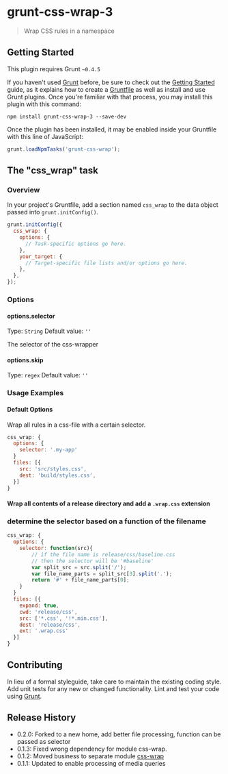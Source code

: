 # grunt-css-wrap-3

> Wrap CSS rules in a namespace

## Getting Started
This plugin requires Grunt `~0.4.5`

If you haven't used [Grunt](http://gruntjs.com/) before, be sure to check out the [Getting Started](http://gruntjs.com/getting-started) guide, as it explains how to create a [Gruntfile](http://gruntjs.com/sample-gruntfile) as well as install and use Grunt plugins. Once you're familiar with that process, you may install this plugin with this command:

```shell
npm install grunt-css-wrap-3 --save-dev
```

Once the plugin has been installed, it may be enabled inside your Gruntfile with this line of JavaScript:

```js
grunt.loadNpmTasks('grunt-css-wrap');
```

## The "css_wrap" task

### Overview
In your project's Gruntfile, add a section named `css_wrap` to the data object passed into `grunt.initConfig()`.

```js
grunt.initConfig({
  css_wrap: {
    options: {
      // Task-specific options go here.
    },
    your_target: {
      // Target-specific file lists and/or options go here.
    },
  },
});
```

### Options

#### options.selector
Type: `String`
Default value: `''`

The selector of the css-wrapper

#### options.skip
Type: `regex`
Default value: `''`

### Usage Examples

#### Default Options
Wrap all rules in a css-file with a certain selector.

```js
css_wrap: {
  options: {
    selector: '.my-app'
  }
  files: [{
    src: 'src/styles.css',
    dest: 'build/styles.css',
  }]
}
```

#### Wrap all contents of a release directory and add a `.wrap.css` extension
### determine the selector based on a function of the filename
```js
css_wrap: {
  options: {
    selector: function(src){
        // if the file name is release/css/baseline.css
        // then the selector will be '#baseline'
        var split_src = src.split('/');
        var file_name_parts = split_src[3].split('.');
        return '#' + file_name_parts[0];
    }
  }
  files: [{
    expand: true,
    cwd: 'release/css',
    src: ['*.css', '!*.min.css'],
    dest: 'release/css',
    ext: '.wrap.css'
  }]
}
```

## Contributing
In lieu of a formal styleguide, take care to maintain the existing coding style. Add unit tests for any new or changed functionality. Lint and test your code using [Grunt](http://gruntjs.com/).

## Release History
 -  0.2.0: Forked to a new home, add better file processing, function can be passed as selector
 -  0.1.3: Fixed wrong dependency for module css-wrap.
 -  0.1.2: Moved business to separate module [css-wrap](https://github.com/benignware/css-wrap)
 -  0.1.1: Updated to enable processing of media queries

